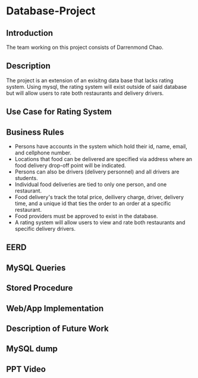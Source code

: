 # Database-Project
## Introduction
The team working on this project consists of Darrenmond Chao.

## Description
The project is an extension of an exisitng data base that lacks rating system. Using mysql, the rating system will exist outside of said database but will allow users to rate both restaurants and delivery drivers.
  
## Use Case for Rating System

## Business Rules
- Persons have accounts in the system which hold their id, name, email, and cellphone number.
- Locations that food can be delivered are specified via address where an food delivery drop-off point will be indicated.
- Persons can also be drivers (delivery personnel) and all drivers are students.
- Individual food deliveries are tied to only one person, and one restaurant. 
- Food delivery's track the total price, deilivery charge, driver, delivery time, and a unique id that ties the order to an order at a specific restaurant.
- Food providers must be approved to exist in the database.
- A rating system will allow users to view and rate both restaurants and specific delivery drivers. 

## EERD

## MySQL Queries

## Stored Procedure

## Web/App Implementation

## Description of Future Work

## MySQL dump

## PPT Video
